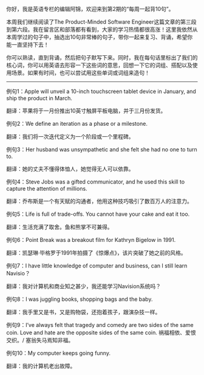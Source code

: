 你好，我是英语专栏的编辑阿锦，欢迎来到第2期的“每周一起背10句”。

本周我们继续阅读了The Product-Minded Software Engineer这篇文章的第三段到第六段。我在留言区和部落都有看到，大家的学习热情都很高涨！这里我依然从本周学过的句子中，抽选出10句非常棒的句子，带你一起来复习、背诵，希望你能一直坚持下去！

你可以熟读，直到背诵，然后把句子默写下来。同时，我在每句话里标出了我们的核心词，你可以用英语去形容一下这些词的意思，回想一下它的词组、搭配以及使用场景。如果有时间，也可以尝试用这些单词或词组来造句！

* * *

例句1：Apple will unveil a 10-inch touchscreen tablet device in January, and ship the product in March.

翻译：苹果将于一月份推出10英寸触屏平板电脑，并于三月份发货。

例句2：We define an iteration as a phase or a milestone.

翻译：我们将一次迭代定义为一个阶段或一个里程碑。

例句3：Her husband was unsympathetic and she felt she had no one to turn to.

翻译：她的丈夫不懂得体恤人，她觉得无人可以依靠。

例句4：Steve Jobs was a gifted communicator, and he used this skill to capture the attention of millions.

翻译：乔布斯是一个有天赋的沟通者，他用这种技巧吸引了数百万人的注意力。

例句5：Life is full of trade-offs. You cannot have your cake and eat it too.

翻译：生活充满了取舍。鱼和熊掌不可兼得。

例句6：Point Break was a breakout film for Kathryn Bigelow in 1991.

翻译：凯瑟琳·毕格罗于1991年拍摄了《惊爆点》，该片突破了她之前的风格。

例句7：I have little knowledge of computer and business, can I still learn Navisio？

翻译：我对计算机和商业知之甚少，我还能学习Navision系统吗？

例句8：I was juggling books, shopping bags and the baby.

翻译：我手里又是书，又是购物袋，还抱着孩子，跟演杂技一样。

例句9：I’ve always felt that tragedy and comedy are two sides of the same coin. Love and hate are the opposite sides of the same coin. 祸福相依、爱恨交织。/ 塞翁失马焉知非福。

例句10：My computer keeps going funny.

翻译：我的计算机老出故障。